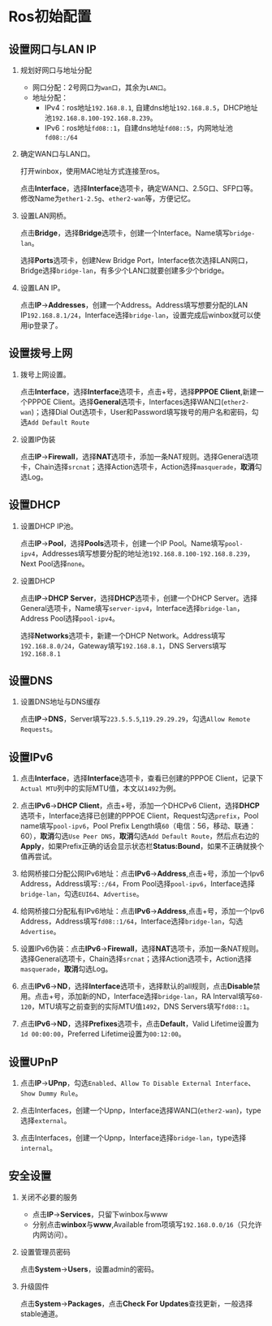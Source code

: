 # Ros初始配置

## 设置网口与LAN IP

1. 规划好网口与地址分配
    + 网口分配：2号网口为```wan口```，其余为```LAN口```。
    + 地址分配：
        + IPv4：ros地址```192.168.8.1```, 自建dns地址```192.168.8.5```，DHCP地址池```192.168.8.100-192.168.8.239```。
        + IPv6：ros地址```fd08::1```，自建dns地址```fd08::5```，内网地址池```fd08::/64```

2. 确定WAN口与LAN口。

    打开winbox，使用MAC地址方式连接至ros。

    点击**Interface**，选择**Interface**选项卡，确定WAN口、2.5G口、SFP口等。修改Name为```ether1-2.5g```、```ether2-wan```等，方便记忆。

3. 设置LAN网桥。

    点击**Bridge**，选择**Bridge**选项卡，创建一个Interface。Name填写```bridge-lan```。

    选择**Ports**选项卡，创建New Bridge Port，Interface依次选择LAN网口，Bridge选择```bridge-lan```，有多少个LAN口就要创建多少个bridge。

4. 设置LAN IP。

    点击**IP**->**Addresses**，创建一个Address。Address填写想要分配的LAN IP```192.168.8.1/24```，Interface选择```bridge-lan```，设置完成后winbox就可以使用ip登录了。

## 设置拨号上网

1. 拨号上网设置。

    点击**Interface**，选择**Interface**选项卡，点击+号，选择**PPPOE Client**,新建一个PPPOE Client。选择**General**选项卡，Interfaces选择WAN口(```ether2-wan```)；选择Dial Out选项卡，User和Password填写拨号的用户名和密码，勾选```Add Default Route```

2. 设置IP伪装

    点击**IP**->**Firewall**，选择**NAT**选项卡，添加一条NAT规则。选择General选项卡，Chain选择```srcnat```；选择Action选项卡，Action选择```masquerade```，**取消**勾选Log。

## 设置DHCP

1. 设置DHCP IP池。

    点击**IP**->**Pool**，选择**Pools**选项卡，创建一个IP Pool。Name填写```pool-ipv4```，Addresses填写想要分配的地址池```192.168.8.100-192.168.8.239```，Next Pool选择```none```。

2. 设置DHCP

    点击**IP**->**DHCP Server**，选择**DHCP**选项卡，创建一个DHCP Server。选择General选项卡，Name填写```server-ipv4```，Interface选择```bridge-lan```，Address Pool选择```pool-ipv4```。

    选择**Networks**选项卡，新建一个DHCP Network。Address填写```192.168.8.0/24```，Gateway填写```192.168.8.1```，DNS Servers填写```192.168.8.1```

## 设置DNS

1. 设置DNS地址与DNS缓存

    点击**IP**->**DNS**，Server填写```223.5.5.5```,```119.29.29.29```，勾选```Allow Remote Requests```。

## 设置IPv6

1. 点击**Interface**，选择**Interface**选项卡，查看已创建的PPPOE Client，记录下```Actual MTU```列中的实际MTU值，本文以```1492```为例。

2. 点击**IPv6**->**DHCP Client**，点击+号，添加一个DHCPv6 Client，选择**DHCP**选项卡，Interface选择已创建的PPPOE Client，Request勾选```prefix```，Pool name填写```pool-ipv6```，Pool Prefix Length填```60```（电信：56，移动、联通：60），**取消**勾选```Use Peer DNS```，**取消**勾选```Add Default Route```，然后点右边的**Apply**，如果Prefix正确的话会显示状态栏**Status:Bound**，如果不正确就换个值再尝试。

3. 给网桥接口分配公网IPv6地址：点击**IPv6**->**Address**,点击+号，添加一个Ipv6 Address，Address填写```::/64```，From Pool选择```pool-ipv6```，Interface选择```bridge-lan```，勾选```EUI64```、```Advertise```。

4. 给网桥接口分配私有IPv6地址：点击**IPv6**->**Address**,点击+号，添加一个Ipv6 Address，Address填写```fd08::1/64```，Interface选择```bridge-lan```，勾选```Advertise```。

5. 设置IPv6伪装：点击**IPv6**->**Firewall**，选择**NAT**选项卡，添加一条NAT规则。选择General选项卡，Chain选择```srcnat```；选择Action选项卡，Action选择```masquerade```，**取消**勾选Log。

6. 点击**IPv6**->**ND**，选择**Interface**选项卡，选择默认的all规则，点击**Disable**禁用。点击+号，添加新的ND，Interface选择```bridge-lan```，RA Interval填写```60-120```，MTU填写之前查到的实际MTU值```1492```，DNS Servers填写```fd08::1```。

7. 点击**IPv6**->**ND**，选择**Prefixes**选项卡，点击**Default**，Valid Lifetime设置为```1d 00:00:00```，Preferred Lifetime设置为```00:12:00```。

## 设置UPnP

1. 点击**IP**->**UPnp**，勾选```Enabled```、```Allow To Disable External Interface```、```Show Dummy Rule```。

2. 点击Interfaces，创建一个Upnp，Interface选择WAN口(```ether2-wan```)，type选择```external```。

3. 点击Interfaces，创建一个Upnp，Interface选择```bridge-lan```，type选择```internal```。

## 安全设置

1. 关闭不必要的服务

    + 点击**IP**->**Services**，只留下winbox与www
    + 分别点击**winbox**与**www**,Available from项填写```192.168.0.0/16```（只允许内网访问）。

2. 设置管理员密码

    点击**System**->**Users**，设置admin的密码。

3. 升级固件

    点击**System**->**Packages**，点击**Check For Updates**查找更新，一般选择stable通道。
